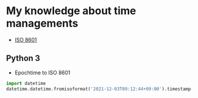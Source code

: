 # My knowledge about time managements

- [ISO 8601](https://en.wikipedia.org/wiki/ISO_8601)

## Python 3

- Epochtime to ISO 8601

```python
import datetime
datetime.datetime.fromisoformat('2021-12-03T09:12:44+09:00').timestamp()
```
